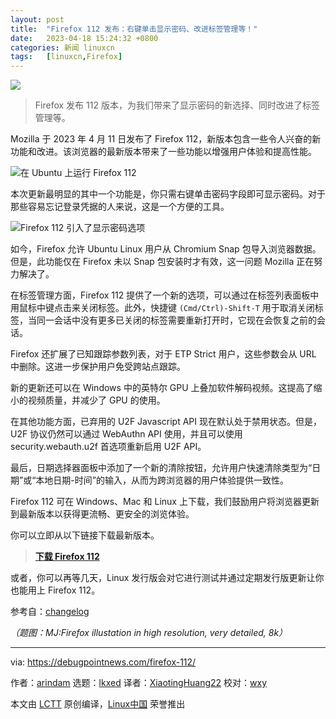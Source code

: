 ```yaml
---
layout: post
title:	"Firefox 112 发布：右键单击显示密码、改进标签管理等！"
date:	2023-04-18 15:24:32 +0800 
categories:	新闻 linuxcn 
tags:	[linuxcn,Firefox]
---
```



![](/Asserts/Images//attachment/album/202304/18/152313ymv11zo1jmqdd01m.jpg)



> 
> Firefox 发布 112 版本，为我们带来了显示密码的新选择、同时改进了标签管理等。
> 
> 
> 


Mozilla 于 2023 年 4 月 11 日发布了 Firefox 112，新版本包含一些令人兴奋的新功能和改进。该浏览器的最新版本带来了一些功能以增强用户体验和提高性能。


![在 Ubuntu 上运行 Firefox 112](/Asserts/Images//attachment/album/202304/18/152415jmlgv3yrmvvwrmsz.jpg)


本次更新最明显的其中一个功能是，你只需右键单击密码字段即可显示密码。对于那些容易忘记登录凭据的人来说，这是一个方便的工具。


![Firefox 112 引入了显示密码选项](/Asserts/Images//attachment/album/202304/18/152425au9241xurb1nc3qg.jpg)


如今，Firefox 允许 Ubuntu Linux 用户从 Chromium Snap 包导入浏览器数据。但是，此功能仅在 Firefox 未以 Snap 包安装时才有效，这一问题 Mozilla 正在努力解决了。


在标签管理方面，Firefox 112 提供了一个新的选项，可以通过在标签列表面板中用鼠标中键点击来关闭标签。此外，快捷键 `(Cmd/Ctrl)-Shift-T` 用于取消关闭标签，当同一会话中没有更多已关闭的标签需要重新打开时，它现在会恢复之前的会话。


Firefox 还扩展了已知跟踪参数列表，对于 ETP Strict 用户，这些参数会从 URL 中删除。这进一步保护用户免受跨站点跟踪。


新的更新还可以在 Windows 中的英特尔 GPU 上叠加软件解码视频。这提高了缩小的视频质量，并减少了 GPU 的使用。


在其他功能方面，已弃用的 U2F Javascript API 现在默认处于禁用状态。但是，U2F 协议仍然可以通过 WebAuthn API 使用，并且可以使用 security.webauth.u2f 首选项重新启用 U2F API。


最后，日期选择器面板中添加了一个新的清除按钮，允许用户快速清除类型为“日期”或“本地日期-时间”的输入，从而为跨浏览器的用户体验提供一致性。


Firefox 112 可在 Windows、Mac 和 Linux 上下载，我们鼓励用户将浏览器更新到最新版本以获得更流畅、更安全的浏览体验。


你可以立即从以下链接下载最新版本。



> 
> **[下载 Firefox 112](https://ftp.mozilla.org/pub/firefox/releases/112.0/)**
> 
> 
> 


或者，你可以再等几天，Linux 发行版会对它进行测试并通过定期发行版更新让你也能用上 Firefox 112。


参考自：[changelog](https://www.mozilla.org/en-US/firefox/112.0/releasenotes/)


*（题图：MJ:Firefox illustation in high resolution, very detailed, 8k）*




---


via: <https://debugpointnews.com/firefox-112/>


作者：[arindam](https://debugpointnews.com/author/dpicubegmail-com/) 选题：[lkxed](https://github.com/lkxed/) 译者：[XiaotingHuang22](https://github.com/XiaotingHuang22) 校对：[wxy](https://github.com/wxy)


本文由 [LCTT](https://github.com/LCTT/TranslateProject) 原创编译，[Linux中国](https://linux.cn/) 荣誉推出
